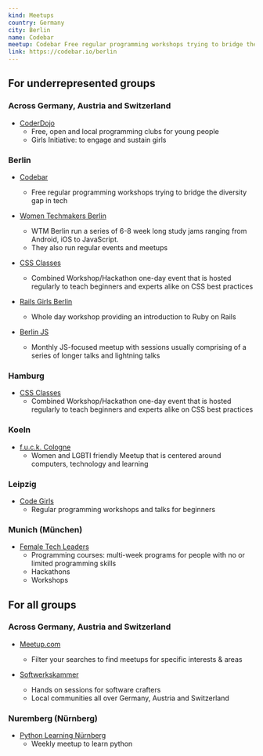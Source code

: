 ```yaml
---
kind: Meetups
country: Germany
city: Berlin
name: Codebar
meetup: Codebar Free regular programming workshops trying to bridge the diversity gap in tech
link: https://codebar.io/berlin
---
```



## For underrepresented groups

### Across Germany, Austria and Switzerland

* [CoderDojo](https://coderdojo.com/)
  * Free, open and local programming clubs for young people
  * Girls Initiative: to engage and sustain girls
  
### Berlin

* [Codebar](https://codebar.io/berlin)
  * Free regular programming workshops trying to bridge the diversity gap in tech

* [Women Techmakers Berlin](http://wtmberlin.com/)
  * WTM Berlin run a series of 6-8 week long study jams ranging from Android, iOS to JavaScript. 
  * They also run regular events and meetups

* [CSS Classes](https://cssclass.es/)
  * Combined Workshop/Hackathon one-day event that is hosted regularly to teach beginners and experts alike on CSS best practices

* [Rails Girls Berlin](http://railsgirlsberlin.de/)  
  * Whole day workshop providing an introduction to Ruby on Rails

* [Berlin JS](https://berlinjs.org/)  
  * Monthly JS-focused meetup with sessions usually comprising of a series of longer talks and lightning talks


### Hamburg

* [CSS Classes](https://cssclass.es/)
  * Combined Workshop/Hackathon one-day event that is hosted regularly to teach beginners and experts alike on CSS best practices

### Koeln

* [f.u.c.k. Cologne](https://twitter.com/fuck_cologne)
  * Women and LGBTI friendly Meetup that is centered around computers, technology and learning

### Leipzig

* [Code Girls](https://codegirls.de/)
  * Regular programming workshops and talks for beginners

### Munich (München)

* [Female Tech Leaders](https://www.femaletechleaders.org/)
  * Programming courses: multi-week programs for people with no or limited programming skills
  * Hackathons
  * Workshops


## For all groups

### Across Germany, Austria and Switzerland

* [Meetup.com](http://meetup.com/)
  * Filter your searches to find meetups for specific interests & areas

* [Softwerkskammer](https://www.softwerkskammer.org/)
  * Hands on sessions for software crafters 
  * Local communities all over Germany, Austria and Switzerland
  
### Nuremberg (Nürnberg)

* [Python Learning Nürnberg](https://www.meetup.com/de-DE/Python-Learning-Nurnberg/)
  * Weekly meetup to learn python


